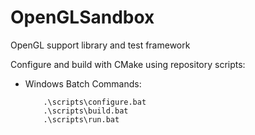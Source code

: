 # OpenGLSandbox
OpenGL support library and test framework

Configure and build with CMake using repository scripts:
- Windows Batch Commands:
    ```
        .\scripts\configure.bat
        .\scripts\build.bat
        .\scripts\run.bat
    ```